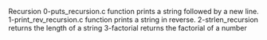 Recursion
0-puts_recursion.c
function prints a string followed by a new line.
1-print_rev_recursion.c
function prints a string in reverse.
2-strlen_recursion
returns the length of a string
3-factorial
returns the factorial of a number
